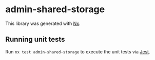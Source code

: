 # admin-shared-storage

This library was generated with [Nx](https://nx.dev).

## Running unit tests

Run `nx test admin-shared-storage` to execute the unit tests via [Jest](https://jestjs.io).
